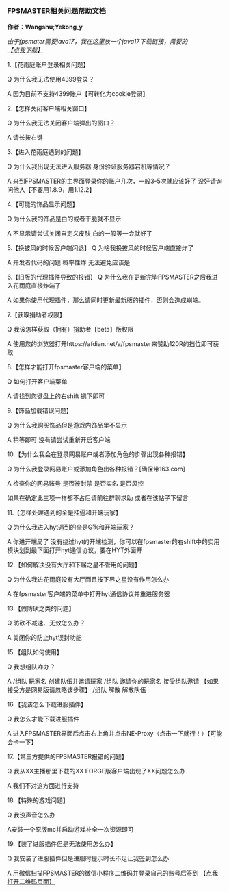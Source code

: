 ### 	FPSMASTER相关问题帮助文档
**作者：Wangshu;Yekong_y**

_由于fpsmater需要java17，我在这里放一个java17下载链接，需要的[【点我下载】](https://aka.ms/download-jdk/microsoft-jdk-17.0.10-windows-x64.msi)_

1.【花雨庭账户登录相关问题】

Q 为什么我无法使用4399登录？

A 因为目前不支持4399账户【可转化为cookie登录】

2.【怎样关闭客户端相关窗口】

Q 为什么我无法关闭客户端弹出的窗口？

A 请长按右键

3.【进入花雨庭遇到的问题】

Q 为什么我出现无法进入服务器 身份验证服务器宕机等情况？

A 来到FPSMASTER的主界面登录你的账户几次，一般3-5次就应该好了 没好请询问他人【不要用1.8.9，用1.12.2】

4.【可能的饰品显示问题】

Q 为什么我的饰品是白的或者干脆就不显示

A 不显示请尝试关闭自定义皮肤  白的一般等一会就好了

5.【换披风的时候客户端闪退】
Q 为啥我换披风的时候客户端直接炸了

A 开发者代码的问题 概率性炸 无法避免应该是

6.【旧版的代理插件导致的报错】
Q 为什么我在更新完毕FPSMASTER之后我进入花雨庭直接炸端了

A 如果你使用代理插件，那么请同时更新最新版的插件，否则会造成崩端。

7.【获取捐助者权限】

Q 我该怎样获取（拥有）捐助者【beta】版权限

A 使用您的浏览器打开https://afdian.net/a/fpsmaster来赞助120R的挡位即可获取

8.【怎样才能打开fpsmaster客户端的菜单】

Q 如何打开客户端菜单

A 请找到您键盘上的右shift 摁下即可

9.【饰品加载错误问题】

Q 为什么我购买饰品但是游戏内饰品里不显示

A 稍等即可 没有请尝试重新开启客户端

10.【为什么我会在登录网易账户或者添加角色的步骤出现各种报错】

Q 为什么我登录网易账户或添加角色出各种报错？[确保带163.com]

A 检查你的网易账号 是否被封禁 是否实名 是否风控

如果在确定此三项一样都不占后请前往群聊求助 或者在该帖子下留言

11.【怎样处理遇到的全是挂逼和开端玩家】

Q 为什么我进入hyt遇到的全是G狗和开端玩家？

A 你进开端局了 没有绕过hyt的开端检测，你可以在fpsmaster的右shift中的实用模块划到最下面打开hyt通信协议，要在HYT外面开

12.【如何解决没有大厅和下届之星不管用的问题】

Q 为什么我进花雨庭没有大厅而且按下界之星没有作用怎么办

A 在fpsmaster客户端的菜单中打开hyt通信协议并重进服务器

13.【假防砍之类的问题】

Q 防砍不减速、无效怎么办？

A 关闭你的防止hyt误封功能 

15.【组队如何使用】

Q 我想组队咋办？

A /组队 玩家名 创建队伍并邀请玩家
  /组队 邀请你的玩家名 接受组队邀请 【如果接受方是网易版请忽略该步骤】
  /组队 解散 解散队伍

16.【我该怎么下载进服插件】

Q 我怎么才能下载进服插件

A 进入FPSMASTER界面后点击右上角并点击NE-Proxy（点击一下就行！）【可能会卡一下】

17.【第三方提供的FPSMASTER报错的问题】

Q 我从XX主播那里下载的XX FORGE版客户端出现了XX问题怎么办

A 我们不对这方面进行支持

18.【特殊的游戏问题】

Q 我没声音怎么办

A安装一个原版mc并启动游戏补全一次资源即可

19.【装了进服插件但是无法使用怎么办】

Q 我安装了进服插件但是进服时提示时长不足让我签到怎么办

A 用微信扫描FPSMASTER的微信小程序二维码并登录自己的账号后签到
[【点我打开二维码页面】](https://gitee.com/the_heaven_lock/fpsmasterdocs/blob/master/FPSMASTER%E5%B0%8F%E7%A8%8B%E5%BA%8F%E4%BA%8C%E7%BB%B4%E7%A0%81.png)
